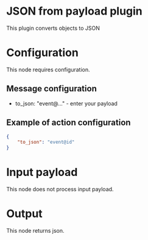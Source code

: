 # JSON from payload plugin
This plugin converts objects to JSON

# Configuration

This node requires configuration.

## Message configuration
* to_json: "event@..." - enter your payload

## Example of action configuration

```json
{
    "to_json": "event@id"
}
```

# Input payload

This node does not process input payload.

# Output

This node returns json.
